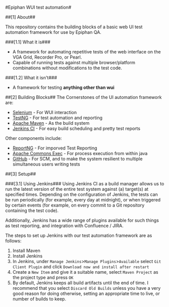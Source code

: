 #Epiphan WUI test automation#

##[1] About##

This repository contains the building blocks of
a basic web UI test automation framework for use by Epiphan QA.

###[1.1] What it is###
* A framework for automating repetitive tests of the web interface on
  the VGA Grid, Recorder Pro, or Pearl.
* Capable of running tests against multiple browser/platform combinations
  without modifications to the test code.

###[1.2] What it isn't###
* A framework for testing **anything other than wui**

##[2] Building Blocks##
The Cornerstones of the UI automation framework are:
* [Selenium](http://seleniumhq.org) - For WUI interaction
* [TestNG](http://testng.org) - For test automation and reporting
* [Apache Maven](http://maven.apache.org) - As the build system
* [Jenkins CI](http://jenkins-ci.org) - For easy build scheduling and pretty
  test reports

Other components include:
* [ReportNG](http://reportng.uncommons.org) - For imporved Test Reporting
* [Apache Commons Exec](http://commons.apache.org/exec/) - For process
  execution from within java
* [GitHub](http://github.org) - For SCM, and to make the system resilient to
  multiple simultaneous users writing tests

##[3] Setup##

###[3.1] Using Jenkins###
Using Jenkins CI as a build manager allows us to run the latest version of the
entire test system against (a) target(s) at specified times.
Depending on the configuration of Jenkins, the tests can be run periodically
(for example, every day at midnight), or when triggered by certain events
(for example, on every commit to a Git repository containing the test code).

Additionally, Jenkins has a wide range of plugins available for such things as
test reporting, and integration with Confluence / JIRA.

The steps to set up Jenkins with our test automation framework are as follows:

1.  Install Maven
2.  Install Jenkins
3.  In Jenkins, under `Manage Jenkins`>`Manage Plugins`>`Available`
    select `Git Client Plugin` and click
    `Download now and install after restart`
4.  Create a `New Item` and give it a suitable name, select `Maven Project` as
    the project type and press `OK`
5.  By default, Jenkins keeps all build artifacts until the end of time.
    I recommend that you select `Discard Old Builds` unless you have a very
    good reason for doing otherwise, setting an appropriate time to live, or
    number of builds to keep.

